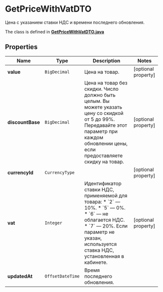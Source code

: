 

# GetPriceWithVatDTO

Цена с указанием ставки НДС и времени последнего обновления.

The class is defined in **[GetPriceWithVatDTO.java](../../src/main/java/org/openapitools/model/GetPriceWithVatDTO.java)**

## Properties

Name | Type | Description | Notes
------------ | ------------- | ------------- | -------------
**value** | `BigDecimal` | Цена на товар. |  [optional property]
**discountBase** | `BigDecimal` | Цена на товар без скидки.  Число должно быть целым. Вы можете указать цену со скидкой от 5 до 99%.  Передавайте этот параметр при каждом обновлении цены, если предоставляете скидку на товар.  |  [optional property]
**currencyId** | `CurrencyType` |  |  [optional property]
**vat** | `Integer` | Идентификатор ставки НДС, применяемой для товара:  * &#x60;2&#x60; — 10%. * &#x60;5&#x60; — 0%. * &#x60;6&#x60; — не облагается НДС. * &#x60;7&#x60; — 20%.  Если параметр не указан, используется ставка НДС, установленная в кабинете.  |  [optional property]
**updatedAt** | `OffsetDateTime` | Время последнего обновления. | 







